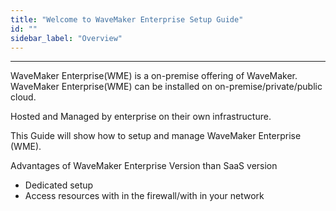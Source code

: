```yaml
---
title: "Welcome to WaveMaker Enterprise Setup Guide"
id: ""
sidebar_label: "Overview"
---
```

---

WaveMaker Enterprise(WME) is a on-premise offering of WaveMaker.
WaveMaker Enterprise(WME) can be installed on on-premise/private/public cloud.

Hosted and Managed by enterprise on their own infrastructure.

This Guide will show how to setup and manage WaveMaker Enterprise (WME).

Advantages of WaveMaker Enterprise Version than SaaS version

- Dedicated setup 
- Access resources with in the firewall/with in your network


